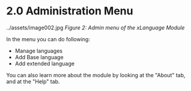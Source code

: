 2.0 Administration Menu
================================

../assets/image002.jpg
*Figure 2: Admin menu of the xLanguage Module*

In the menu you can do following:

- Manage languages
- Add Base language
- Add extended language
 
You can also learn more about the module by looking at the "About" tab, and at the "Help" tab.